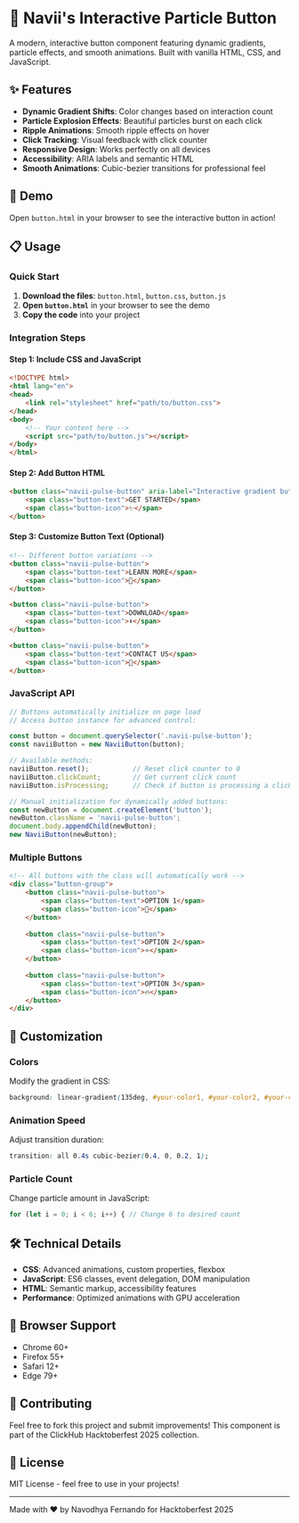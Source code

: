# 🌟 Navii's Interactive Particle Button

A modern, interactive button component featuring dynamic gradients, particle effects, and smooth animations. Built with vanilla HTML, CSS, and JavaScript.

## ✨ Features

- **Dynamic Gradient Shifts**: Color changes based on interaction count
- **Particle Explosion Effects**: Beautiful particles burst on each click
- **Ripple Animations**: Smooth ripple effects on hover
- **Click Tracking**: Visual feedback with click counter
- **Responsive Design**: Works perfectly on all devices
- **Accessibility**: ARIA labels and semantic HTML
- **Smooth Animations**: Cubic-bezier transitions for professional feel

## 🚀 Demo

Open `button.html` in your browser to see the interactive button in action!

## 📋 Usage

### Quick Start

1. **Download the files**: `button.html`, `button.css`, `button.js`
2. **Open `button.html`** in your browser to see the demo
3. **Copy the code** into your project

### Integration Steps

#### Step 1: Include CSS and JavaScript
```html
<!DOCTYPE html>
<html lang="en">
<head>
    <link rel="stylesheet" href="path/to/button.css">
</head>
<body>
    <!-- Your content here -->
    <script src="path/to/button.js"></script>
</body>
</html>
```

#### Step 2: Add Button HTML
```html
<button class="navii-pulse-button" aria-label="Interactive gradient button with particle effects">
    <span class="button-text">GET STARTED</span>
    <span class="button-icon">✨</span>
</button>
```

#### Step 3: Customize Button Text (Optional)
```html
<!-- Different button variations -->
<button class="navii-pulse-button">
    <span class="button-text">LEARN MORE</span>
    <span class="button-icon">🚀</span>
</button>

<button class="navii-pulse-button">
    <span class="button-text">DOWNLOAD</span>
    <span class="button-icon">⬇️</span>
</button>

<button class="navii-pulse-button">
    <span class="button-text">CONTACT US</span>
    <span class="button-icon">📧</span>
</button>
```

### JavaScript API

```javascript
// Buttons automatically initialize on page load
// Access button instance for advanced control:

const button = document.querySelector('.navii-pulse-button');
const naviiButton = new NaviiButton(button);

// Available methods:
naviiButton.reset();           // Reset click counter to 0
naviiButton.clickCount;        // Get current click count
naviiButton.isProcessing;      // Check if button is processing a click

// Manual initialization for dynamically added buttons:
const newButton = document.createElement('button');
newButton.className = 'navii-pulse-button';
document.body.appendChild(newButton);
new NaviiButton(newButton);
```

### Multiple Buttons

```html
<!-- All buttons with the class will automatically work -->
<div class="button-group">
    <button class="navii-pulse-button">
        <span class="button-text">OPTION 1</span>
        <span class="button-icon">🎯</span>
    </button>
    
    <button class="navii-pulse-button">
        <span class="button-text">OPTION 2</span>
        <span class="button-icon">⭐</span>
    </button>
    
    <button class="navii-pulse-button">
        <span class="button-text">OPTION 3</span>
        <span class="button-icon">🔥</span>
    </button>
</div>
```

## 🎨 Customization

### Colors
Modify the gradient in CSS:
```css
background: linear-gradient(135deg, #your-color1, #your-color2, #your-color3);
```

### Animation Speed
Adjust transition duration:
```css
transition: all 0.4s cubic-bezier(0.4, 0, 0.2, 1);
```

### Particle Count
Change particle amount in JavaScript:
```javascript
for (let i = 0; i < 6; i++) { // Change 6 to desired count
```

## 🛠️ Technical Details

- **CSS**: Advanced animations, custom properties, flexbox
- **JavaScript**: ES6 classes, event delegation, DOM manipulation  
- **HTML**: Semantic markup, accessibility features
- **Performance**: Optimized animations with GPU acceleration

## 📱 Browser Support

- Chrome 60+
- Firefox 55+
- Safari 12+
- Edge 79+

## 🤝 Contributing

Feel free to fork this project and submit improvements! This component is part of the ClickHub Hacktoberfest 2025 collection.

## 📄 License

MIT License - feel free to use in your projects!

---

Made with ❤️ by Navodhya Fernando for Hacktoberfest 2025
